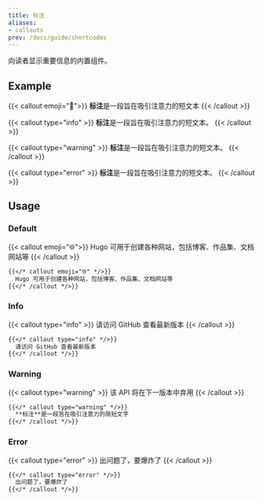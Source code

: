 ```yaml
---
title: 标注
aliases:
- callouts
prev: /docs/guide/shortcodes
---
```


向读者显示重要信息的内置组件。

<!--more-->

## Example

{{< callout emoji="👾">}}
  **标注**是一段旨在吸引注意力的短文本
{{< /callout >}}

{{< callout type="info" >}}
  **标注**是一段旨在吸引注意力的短文本。
{{< /callout >}}

{{< callout type="warning" >}}
  **标注**是一段旨在吸引注意力的短文本。
{{< /callout >}}

{{< callout type="error" >}}
  **标注**是一段旨在吸引注意力的短文本。
{{< /callout >}}

## Usage

### Default

{{< callout emoji="🌐">}}
  Hugo 可用于创建各种网站，包括博客、作品集、文档网站等
{{< /callout >}}

```markdown
{{</* callout emoji="🌐" */>}}
  Hugo 可用于创建各种网站，包括博客、作品集、文档网站等
{{</* /callout */>}}
```

### Info

{{< callout type="info" >}}
  请访问 GitHub 查看最新版本
{{< /callout >}}

```markdown
{{</* callout type="info" */>}}
  请访问 GitHub 查看最新版本
{{</* /callout */>}}
```

### Warning

{{< callout type="warning" >}}
  该 API 将在下一版本中弃用
{{< /callout >}}

```markdown
{{</* callout type="warning" */>}}
  **标注**是一段旨在吸引注意力的简短文字
{{</* /callout */>}}
```

### Error

{{< callout type="error" >}}
  出问题了，要爆炸了
{{< /callout >}}

```markdown
{{</* callout type="error" */>}}
  出问题了，要爆炸了
{{</* /callout */>}}
```
